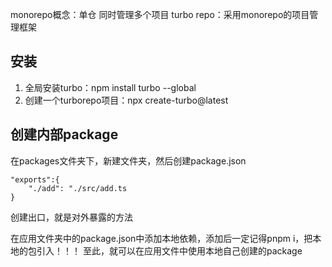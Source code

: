 monorepo概念：单仓 同时管理多个项目
turbo repo：采用monorepo的项目管理框架

## 安装
1. 全局安装turbo：npm install turbo --global
2. 创建一个turborepo项目：npx create-turbo@latest

## 创建内部package
在packages文件夹下，新建文件夹，然后创建package.json
```
"exports":{
    "./add": "./src/add.ts
}
```
创建出口，就是对外暴露的方法

在应用文件夹中的package.json中添加本地依赖，添加后一定记得pnpm i，把本地的包引入！！！
至此，就可以在应用文件中使用本地自己创建的package